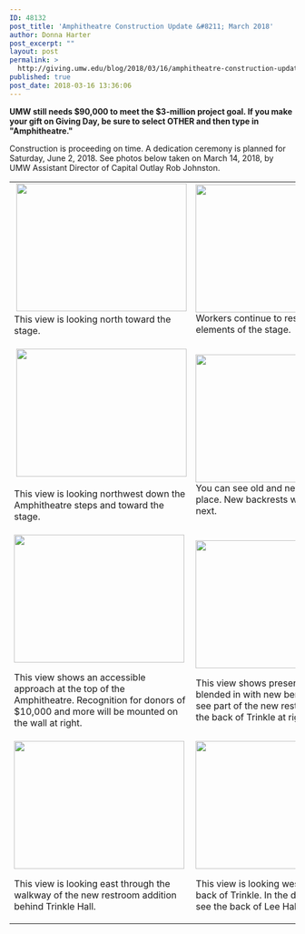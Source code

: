```yaml
---
ID: 48132
post_title: 'Amphitheatre Construction Update &#8211; March 2018'
author: Donna Harter
post_excerpt: ""
layout: post
permalink: >
  http://giving.umw.edu/blog/2018/03/16/amphitheatre-construction-update-march-2018/
published: true
post_date: 2018-03-16 13:36:06
---
```

<strong>UMW still needs $90,000 to meet the $3-million project goal. If you make your gift on Giving Day, be sure to select OTHER and then type in "Amphitheatre."</strong>

Construction is proceeding on time. A dedication ceremony is planned for Saturday, June 2, 2018. See photos below taken on March 14, 2018, by UMW Assistant Director of Capital Outlay Rob Johnston.
<table width="687">
<tbody>
<tr>
<td> <img class="alignnone size-medium wp-image-48135" src="http://giving.umw.edu/wp-content/uploads/2018/03/IMG_8052-300x225.jpg" alt="" width="300" height="225" />
This view is looking north toward
the stage.</td>
<td><img class="alignnone size-medium wp-image-48136" src="http://giving.umw.edu/wp-content/uploads/2018/03/IMG_8053-300x225.jpg" alt="" width="300" height="225" />
Workers continue to restore the vital
elements of the stage.</td>
</tr>
<tr>
<td>

 <img class="alignnone size-medium wp-image-48141" src="http://giving.umw.edu/wp-content/uploads/2018/03/IMG_8060-300x225.jpg" alt="" width="300" height="225" />

This view is looking northwest down the
Amphitheatre steps and toward the stage.</td>
<td><img class="alignnone size-medium wp-image-48142" src="http://giving.umw.edu/wp-content/uploads/2018/03/IMG_8062-300x225.jpg" alt="" width="300" height="225" />
You can see old and new benches in place.
New backrests will be added next.</td>
</tr>
<tr>
<td>

<img class="alignnone size-medium wp-image-48140" src="http://giving.umw.edu/wp-content/uploads/2018/03/IMG_8058-300x225.jpg" alt="" width="300" height="225" />

This view shows an accessible approach at
the top of the Amphitheatre. Recognition
for donors of $10,000 and more will be
mounted on the wall at right.</td>
<td>

<img class="alignnone size-medium wp-image-48144" src="http://giving.umw.edu/wp-content/uploads/2018/03/IMG_8066-300x225.jpg" alt="" width="300" height="225" />

This view shows preserved benches blended
in with new benches. You can see part of the
new restroom facility on the back of Trinkle
at right.</td>
</tr>
<tr>
<td>

<img class="alignnone size-medium wp-image-48133" src="http://giving.umw.edu/wp-content/uploads/2018/03/IMG_8050-300x225.jpg" alt="" width="300" height="225" />

This view is looking east through the
walkway of the new restroom addition
behind Trinkle Hall.</td>
<td>

<img class="alignnone size-medium wp-image-48138" src="http://giving.umw.edu/wp-content/uploads/2018/03/IMG_8056-300x225.jpg" alt="" width="300" height="225" />

This view is looking west. At left is the back
of Trinkle. In the distance, you can see the
back of Lee Hall.</td>
</tr>
</tbody>
</table>
&nbsp;